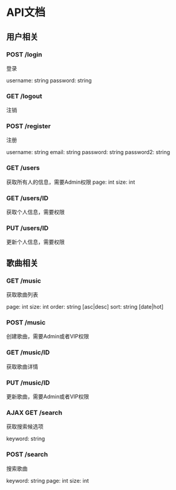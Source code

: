 # API文档

## 用户相关

### POST /login
登录

username: string
password: string

### GET /logout
注销

### POST /register
注册

username: string
email: string
password: string
password2: string

### GET /users
获取所有人的信息，需要Admin权限
page: int
size: int

### GET /users/ID
获取个人信息，需要权限

### PUT /users/ID
更新个人信息，需要权限

## 歌曲相关

### GET /music
获取歌曲列表

page: int
size: int
order: string [asc|desc]
sort: string [date|hot]

### POST /music
创建歌曲，需要Admin或者VIP权限


### GET /music/ID
获取歌曲详情


### PUT /music/ID
更新歌曲，需要Admin或者VIP权限


### AJAX GET /search
获取搜索候选项

keyword: string


### POST /search
搜索歌曲

keyword: string
page: int
size: int
